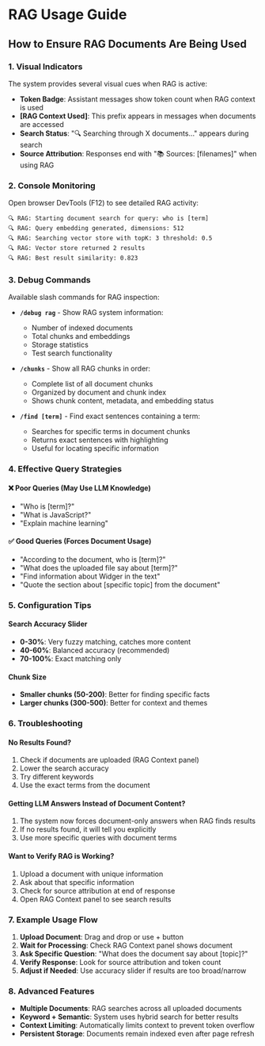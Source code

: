 # RAG Usage Guide

## How to Ensure RAG Documents Are Being Used

### 1. Visual Indicators

The system provides several visual cues when RAG is active:

- **Token Badge**: Assistant messages show token count when RAG context is used
- **[RAG Context Used]**: This prefix appears in messages when documents are accessed
- **Search Status**: "🔍 Searching through X documents..." appears during search
- **Source Attribution**: Responses end with "📚 Sources: [filenames]" when using RAG

### 2. Console Monitoring

Open browser DevTools (F12) to see detailed RAG activity:

```
🔍 RAG: Starting document search for query: who is [term]
🔍 RAG: Query embedding generated, dimensions: 512
🔍 RAG: Searching vector store with topK: 3 threshold: 0.5
🔍 RAG: Vector store returned 2 results
🔍 RAG: Best result similarity: 0.823
```

### 3. Debug Commands

Available slash commands for RAG inspection:

- **`/debug rag`** - Show RAG system information:
  - Number of indexed documents
  - Total chunks and embeddings
  - Storage statistics
  - Test search functionality

- **`/chunks`** - Show all RAG chunks in order:
  - Complete list of all document chunks
  - Organized by document and chunk index
  - Shows chunk content, metadata, and embedding status

- **`/find [term]`** - Find exact sentences containing a term:
  - Searches for specific terms in document chunks
  - Returns exact sentences with highlighting
  - Useful for locating specific information

### 4. Effective Query Strategies

#### ❌ Poor Queries (May Use LLM Knowledge)

- "Who is [term]?"
- "What is JavaScript?"
- "Explain machine learning"

#### ✅ Good Queries (Forces Document Usage)

- "According to the document, who is [term]?"
- "What does the uploaded file say about [term]?"
- "Find information about Widger in the text"
- "Quote the section about [specific topic] from the document"

### 5. Configuration Tips

#### Search Accuracy Slider

- **0-30%**: Very fuzzy matching, catches more content
- **40-60%**: Balanced accuracy (recommended)
- **70-100%**: Exact matching only

#### Chunk Size

- **Smaller chunks (50-200)**: Better for finding specific facts
- **Larger chunks (300-500)**: Better for context and themes

### 6. Troubleshooting

#### No Results Found?

1. Check if documents are uploaded (RAG Context panel)
2. Lower the search accuracy
3. Try different keywords
4. Use the exact terms from the document

#### Getting LLM Answers Instead of Document Content?

1. The system now forces document-only answers when RAG finds results
2. If no results found, it will tell you explicitly
3. Use more specific queries with document terms

#### Want to Verify RAG is Working?

1. Upload a document with unique information
2. Ask about that specific information
3. Check for source attribution at end of response
4. Open RAG Context panel to see search results

### 7. Example Usage Flow

1. **Upload Document**: Drag and drop or use + button
2. **Wait for Processing**: Check RAG Context panel shows document
3. **Ask Specific Question**: "What does the document say about [topic]?"
4. **Verify Response**: Look for source attribution and token count
5. **Adjust if Needed**: Use accuracy slider if results are too broad/narrow

### 8. Advanced Features

- **Multiple Documents**: RAG searches across all uploaded documents
- **Keyword + Semantic**: System uses hybrid search for better results
- **Context Limiting**: Automatically limits context to prevent token overflow
- **Persistent Storage**: Documents remain indexed even after page refresh
